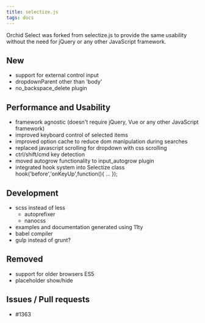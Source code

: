 ```yaml
---
title: selectize.js
tags: docs
---
```


Orchid Select was forked from selectize.js to provide the same usability without the need for jQuery or any other JavaScript framework.


## New
- support for external control input
- dropdownParent other than 'body'
- no_backspace_delete plugin

## Performance and Usability
- framework agnostic (doesn't require jQuery, Vue or any other JavaScript framework)
- improved keyboard control of selected items
- improved option cache to reduce dom manipulation during searches
- replaced javascript scrolling for dropdown with css scrolling
- ctrl/shift/cmd key detection
- moved autogrow functionality to input_autogrow plugin
- integrated hook system into Selectize class hook('before','onKeyUp',function(){ ... });

## Development
- scss instead of less
	- autoprefixer
	- nanocss
- examples and documentation generated using 11ty
- babel compiler
- gulp instead of grunt?

## Removed
- support for older browsers ES5
- placeholder show/hide


## Issues / Pull requests
- #1363
